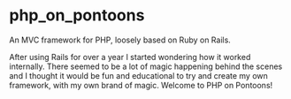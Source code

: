 # php_on_pontoons
An MVC framework for PHP, loosely based on Ruby on Rails.

After using Rails for over a year I started wondering how it worked internally.
There seemed to be a lot of magic happening behind the scenes and I thought it would be
fun and educational to try and create my own framework, with my own brand of magic.
Welcome to PHP on Pontoons!
